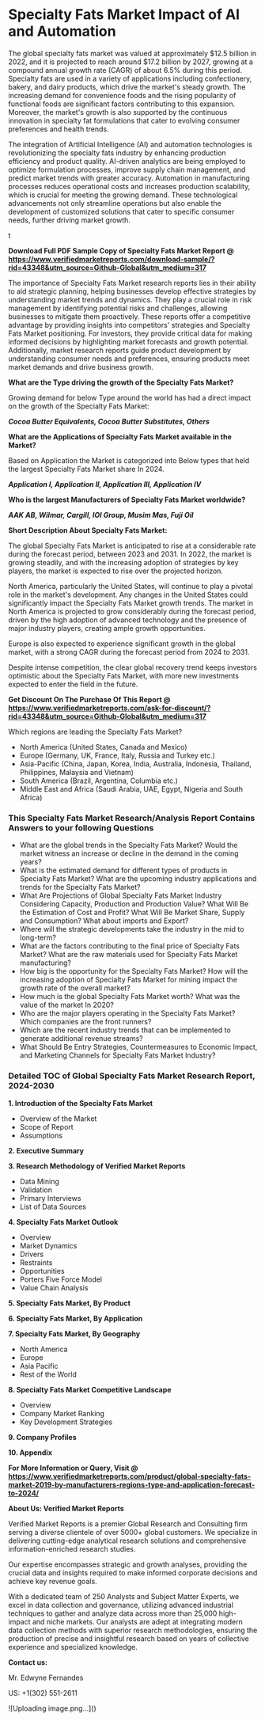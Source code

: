 <h1>Specialty Fats Market Impact of AI and Automation</h1><p>The global specialty fats market was valued at approximately $12.5 billion in 2022, and it is projected to reach around $17.2 billion by 2027, growing at a compound annual growth rate (CAGR) of about 6.5% during this period. Specialty fats are used in a variety of applications including confectionery, bakery, and dairy products, which drive the market's steady growth. The increasing demand for convenience foods and the rising popularity of functional foods are significant factors contributing to this expansion. Moreover, the market's growth is also supported by the continuous innovation in specialty fat formulations that cater to evolving consumer preferences and health trends.</p><p>The integration of Artificial Intelligence (AI) and automation technologies is revolutionizing the specialty fats industry by enhancing production efficiency and product quality. AI-driven analytics are being employed to optimize formulation processes, improve supply chain management, and predict market trends with greater accuracy. Automation in manufacturing processes reduces operational costs and increases production scalability, which is crucial for meeting the growing demand. These technological advancements not only streamline operations but also enable the development of customized solutions that cater to specific consumer needs, further driving market growth.</p>t</p><p id="" class=""><strong>Download Full PDF Sample Copy of Specialty Fats Market Report @ <a href="https://www.verifiedmarketreports.com/download-sample/?rid=43348&utm_source=Github-Global&utm_medium=317" target="_blank">https://www.verifiedmarketreports.com/download-sample/?rid=43348&utm_source=Github-Global&utm_medium=317</a></strong></p><p>The importance of&nbsp;Specialty Fats Market research reports lies in their ability to aid strategic planning, helping businesses develop effective strategies by understanding market trends and dynamics. They play a crucial role in risk management by identifying potential risks and challenges, allowing businesses to mitigate them proactively. These reports offer a competitive advantage by providing insights into competitors' strategies and Specialty Fats Market positioning. For investors, they provide critical data for making informed decisions by highlighting market forecasts and growth potential. Additionally, market research reports guide product development by understanding consumer needs and preferences, ensuring products meet market demands and drive business growth.</p><p><strong>What are the&nbsp;Type driving the growth of the Specialty Fats Market?</strong></p><p id="" class="">Growing demand for below Type around the world has had a direct impact on the growth of the Specialty Fats Market:</p><em><strong>Cocoa Butter Equivalents, Cocoa Butter Substitutes, Others</strong></em></p><strong>What are the&nbsp;Applications&nbsp;of Specialty Fats Market available in the Market?</strong></p><p id="" class="">Based on Application the Market is categorized into Below types that held the largest Specialty Fats Market share In 2024.</p><em><strong>Application I, Application II, Application III, Application IV</strong></em></p><strong>Who is the largest Manufacturers of Specialty Fats Market worldwide?</strong></p><p><em><strong>AAK AB, Wilmar, Cargill, IOI Group, Musim Mas, Fuji Oil</strong></em></p><p id="" class=""><strong>Short Description About Specialty Fats Market:</strong></p><p>The global Specialty Fats Market is anticipated to rise at a considerable rate during the forecast period, between 2023 and 2031. In 2022, the market is growing steadily, and with the increasing adoption of strategies by key players, the market is expected to rise over the projected horizon.</p><p>North America, particularly the United States, will continue to play a pivotal role in the market's development. Any changes in the United States could significantly impact the Specialty Fats Market growth trends. The market in North America is projected to grow considerably during the forecast period, driven by the high adoption of advanced technology and the presence of major industry players, creating ample growth opportunities.</p><p>Europe is also expected to experience significant growth in the global market, with a strong CAGR during the forecast period from 2024 to 2031.</p><p>Despite intense competition, the clear global recovery trend keeps investors optimistic about the Specialty Fats Market, with more new investments expected to enter the field in the future.</p><p id="" class=""><strong>Get Discount On The Purchase Of This Report @ <a href="https://www.verifiedmarketreports.com/ask-for-discount/?rid=43348&utm_source=Github-Global&utm_medium=317" target="_blank">https://www.verifiedmarketreports.com/ask-for-discount/?rid=43348&utm_source=Github-Global&utm_medium=317</a></strong></p>Which regions are leading the Specialty Fats Market?</p><ul><li>North America (United States, Canada and Mexico)</li><li>Europe (Germany, UK, France, Italy, Russia and Turkey etc.)</li><li>Asia-Pacific (China, Japan, Korea, India, Australia, Indonesia, Thailand, Philippines, Malaysia and Vietnam)</li><li>South America (Brazil, Argentina, Columbia etc.)</li><li>Middle East and Africa (Saudi Arabia, UAE, Egypt, Nigeria and South Africa)</li></ul><h3 id="" class="">This Specialty Fats Market Research/Analysis Report Contains Answers to your following Questions</h3><ul><li>What are the global trends in the Specialty Fats Market? Would the market witness an increase or decline in the demand in the coming years?</li><li>What is the estimated demand for different types of products in Specialty Fats Market? What are the upcoming industry applications and trends for the Specialty Fats Market?</li><li>What Are Projections of Global Specialty Fats Market Industry Considering Capacity, Production and Production Value? What Will Be the Estimation of Cost and Profit? What Will Be Market Share, Supply and Consumption? What about imports and Export?</li><li>Where will the strategic developments take the industry in the mid to long-term?</li><li>What are the factors contributing to the final price of Specialty Fats Market? What are the raw materials used for Specialty Fats Market manufacturing?</li><li>How big is the opportunity for the Specialty Fats Market? How will the increasing adoption of Specialty Fats Market for mining impact the growth rate of the overall market?</li><li>How much is the global Specialty Fats Market worth? What was the value of the market In 2020?</li><li>Who are the major players operating in the Specialty Fats Market? Which companies are the front runners?</li><li>Which are the recent industry trends that can be implemented to generate additional revenue streams?</li><li>What Should Be Entry Strategies, Countermeasures to Economic Impact, and Marketing Channels for Specialty Fats Market Industry?</li></ul><h3 id="" class="">Detailed TOC of Global Specialty Fats Market Research Report, 2024-2030</h3><p id="" class=""><strong>1. Introduction of the Specialty Fats Market</strong></p><ul><li>Overview of the Market</li><li>Scope of Report</li><li>Assumptions</li></ul><p id="" class=""><strong>2. Executive Summary</strong></p><p id="" class=""><strong>3. Research Methodology of Verified Market Reports</strong></p><ul><li>Data Mining</li><li>Validation</li><li>Primary Interviews</li><li>List of Data Sources</li></ul><p id="" class=""><strong>4. Specialty Fats Market Outlook</strong></p><ul><li>Overview</li><li>Market Dynamics</li><li>Drivers</li><li>Restraints</li><li>Opportunities</li><li>Porters Five Force Model</li><li>Value Chain Analysis</li></ul><p id="" class=""><strong>5. Specialty Fats Market, By Product</strong></p><p id="" class=""><strong>6. Specialty Fats Market, By Application</strong></p><p id="" class=""><strong>7. Specialty Fats Market, By Geography</strong></p><ul><li>North America</li><li>Europe</li><li>Asia Pacific</li><li>Rest of the World</li></ul><p id="" class=""><strong>8. Specialty Fats Market Competitive Landscape</strong></p><ul><li>Overview</li><li>Company Market Ranking</li><li>Key Development Strategies</li></ul><p id="" class=""><strong>9. Company Profiles</strong></p><p id="" class=""><strong>10. Appendix</strong></p><p id="" class=""><strong>For More Information or Query, Visit @ <a href="https://www.verifiedmarketreports.com/product/global-specialty-fats-market-2019-by-manufacturers-regions-type-and-application-forecast-to-2024/" target="_blank">https://www.verifiedmarketreports.com/product/global-specialty-fats-market-2019-by-manufacturers-regions-type-and-application-forecast-to-2024/</a></strong></p><p id="" class=""><strong>About Us: Verified Market Reports</strong></p><p id="" class="">Verified Market Reports is a premier Global Research and Consulting firm serving a diverse clientele of over 5000+ global customers. We specialize in delivering cutting-edge analytical research solutions and comprehensive information-enriched research studies.</p><p id="" class="">Our expertise encompasses strategic and growth analyses, providing the crucial data and insights required to make informed corporate decisions and achieve key revenue goals.</p><p id="" class="">With a dedicated team of 250 Analysts and Subject Matter Experts, we excel in data collection and governance, utilizing advanced industrial techniques to gather and analyze data across more than 25,000 high-impact and niche markets. Our analysts are adept at integrating modern data collection methods with superior research methodologies, ensuring the production of precise and insightful research based on years of collective experience and specialized knowledge.</p><p id="" class=""><strong>Contact us:</strong></p><p id="" class="">Mr. Edwyne Fernandes</p><p id="" class="">US: +1(302) 551-2611</p>
![Uploading image.png…]()
